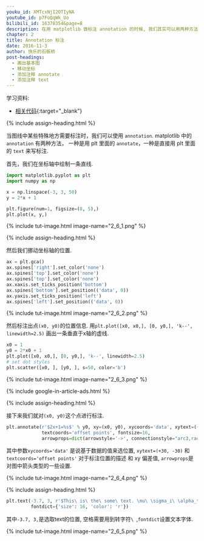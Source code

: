 ```yaml
---
youku_id: XMTcxNjI2OTIyNA
youtube_id: p7FoQqWk_Uo
bilibili_id: 16378354&page=8
description: 在用 matplotlib 做标注 annotation 的时候, 我们其实可以用两种方法, 一种是用 plt 里面的 annotate, 一种就是直接用 plt 里面的 text 来写标注.
chapter: 2
title: Annotation 标注
date: 2016-11-3
author: 快乐的石板桥
post-headings:
  - 画出基本图
  - 移动坐标
  - 添加注释 annotate
  - 添加注释 text
---
```


学习资料:
  * [相关代码](https://github.com/unitytutorial/tutorials/blob/master/matplotlibTUT/plt8_annotation.py){:target="_blank"}
  
{% include assign-heading.html %}

当图线中某些特殊地方需要标注时，我们可以使用 `annotation`. matplotlib 中的 `annotation` 有两种方法，
一种是用 plt 里面的 `annotate`，一种是直接用 plt 里面的 `text` 来写标注.

首先，我们在坐标轴中绘制一条直线.

```python
import matplotlib.pyplot as plt
import numpy as np

x = np.linspace(-3, 3, 50)
y = 2*x + 1

plt.figure(num=1, figsize=(8, 5),)
plt.plot(x, y,)
```

{% include tut-image.html image-name="2_6_1.png" %}

{% include assign-heading.html %}

然后我们挪动坐标轴的位置.

```python
ax = plt.gca()
ax.spines['right'].set_color('none')
ax.spines['top'].set_color('none')
ax.spines['top'].set_color('none')
ax.xaxis.set_ticks_position('bottom')
ax.spines['bottom'].set_position(('data', 0))
ax.yaxis.set_ticks_position('left')
ax.spines['left'].set_position(('data', 0))
```

{% include tut-image.html image-name="2_6_2.png" %}

然后标注出点`(x0, y0)`的位置信息. 用`plt.plot([x0, x0,], [0, y0,], 'k--', linewidth=2.5)` 画出一条垂直于x轴的虚线.

```python
x0 = 1
y0 = 2*x0 + 1
plt.plot([x0, x0,], [0, y0,], 'k--', linewidth=2.5)
# set dot styles
plt.scatter([x0, ], [y0, ], s=50, color='b')
```

{% include tut-image.html image-name="2_6_3.png" %}

{% include google-in-article-ads.html %}

{% include assign-heading.html %}


接下来我们就对`(x0, y0)`这个点进行标注.

```python
plt.annotate(r'$2x+1=%s$' % y0, xy=(x0, y0), xycoords='data', xytext=(+30, -30),
             textcoords='offset points', fontsize=16,
             arrowprops=dict(arrowstyle='->', connectionstyle="arc3,rad=.2"))
```

其中参数`xycoords='data'` 是说基于数据的值来选位置, `xytext=(+30, -30)` 和 `textcoords='offset points'` 对于标注位置的描述 和 xy 偏差值,
`arrowprops`是对图中箭头类型的一些设置.

{% include tut-image.html image-name="2_6_4.png" %}

{% include assign-heading.html %}


```python
plt.text(-3.7, 3, r'$This\ is\ the\ some\ text. \mu\ \sigma_i\ \alpha_t$',
         fontdict={'size': 16, 'color': 'r'})
```

其中`-3.7, 3,`是选取text的位置, 空格需要用到转字符`\ `,`fontdict`设置文本字体.

{% include tut-image.html image-name="2_6_5.png" %}
